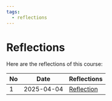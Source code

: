 ```yaml
---
tags:
  - reflections
---
```


# Reflections

Here are the reflections of this course:

No |Date      |Reflections
---|----------|--------------------------------
1  |2025-04-04|[Reflection](20250404/README.md)
